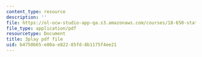 ```yaml
---
content_type: resource
description: ''
file: https://ol-ocw-studio-app-qa.s3.amazonaws.com/courses/18-650-statistics-for-applications-fall-2016/b4750b65e80ae82285fd8b1175f4ee21_0Va2dOLqUfM.pdf
file_type: application/pdf
resourcetype: Document
title: 3play pdf file
uid: b4750b65-e80a-e822-85fd-8b1175f4ee21
---
```

